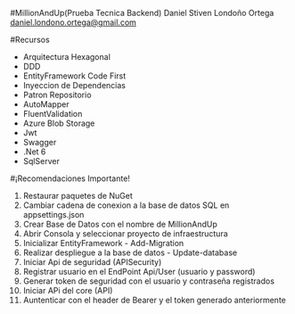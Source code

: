 #MillionAndUp(Prueba Tecnica Backend)
Daniel Stiven Londoño Ortega
daniel.londono.ortega@gmail.com

#Recursos
- Arquitectura Hexagonal
- DDD
- EntityFramework Code First
- Inyeccion de Dependencias
- Patron Repositorio
- AutoMapper
- FluentValidation
- Azure Blob Storage
- Jwt
- Swagger
- .Net 6
- SqlServer

#¡Recomendaciones Importante!

1. Restaurar paquetes de NuGet
2. Cambiar cadena de conexion a la base de datos SQL en appsettings.json
3. Crear Base de Datos con el nombre de MillionAndUp
4. Abrir Consola y seleccionar proyecto de infraestructura
5. Inicializar EntityFramework - Add-Migration <Descripcion de migracion>
6. Realizar despliegue a la base de datos - Update-database
7. Iniciar Api de seguridad (APISecurity)
8. Registrar usuario en el EndPoint Api/User (usuario y password)
9. Generar token de seguridad con el usuario y contraseña registrados
10. Iniciar APi del core (API)
11. Auntenticar con el header de Bearer y el token generado anteriormente
